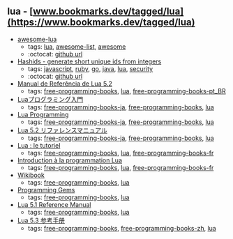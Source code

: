 lua - [www.bookmarks.dev/tagged/lua](https://www.bookmarks.dev/tagged/lua)
---
* [awesome-lua](https://github.com/LewisJEllis/awesome-lua#readme)
    * tags: [lua](../tagged/lua.md), [awesome-list](../tagged/awesome-list.md), [awesome](../tagged/awesome.md)
    * :octocat: [github url](https://github.com/LewisJEllis/awesome-lua)
* [Hashids - generate short unique ids from integers](https://hashids.org/)
    * tags: [javascript](../tagged/javascript.md), [ruby](../tagged/ruby.md), [go](../tagged/go.md), [java](../tagged/java.md), [lua](../tagged/lua.md), [security](../tagged/security.md)
    * :octocat: [github url](https://github.com/ivanakimov/hashids.js)
* [Manual de Referência de Lua 5.2](http://www.lua.org/manual/5.2/pt/)
    * tags: [free-programming-books](../tagged/free-programming-books.md), [lua](../tagged/lua.md), [free-programming-books-pt_BR](../tagged/free-programming-books-pt_BR.md)
* [Luaプログラミング入門](http://densan-labs.net/tech/lua/)
    * tags: [free-programming-books-ja](../tagged/free-programming-books-ja.md), [free-programming-books](../tagged/free-programming-books.md), [lua](../tagged/lua.md)
* [Lua Programming](http://www.geocities.jp/m_hiroi/light/lua.html)
    * tags: [free-programming-books-ja](../tagged/free-programming-books-ja.md), [free-programming-books](../tagged/free-programming-books.md), [lua](../tagged/lua.md)
* [Lua 5.2 リファレンスマニュアル](http://milkpot.sakura.ne.jp/lua/lua52_manual_ja.html)
    * tags: [free-programming-books-ja](../tagged/free-programming-books-ja.md), [free-programming-books](../tagged/free-programming-books.md), [lua](../tagged/lua.md)
* [Lua : le tutoriel](http://wxlua.developpez.com/tutoriels/lua/general/cours-complet/)
    * tags: [free-programming-books](../tagged/free-programming-books.md), [lua](../tagged/lua.md), [free-programming-books-fr](../tagged/free-programming-books-fr.md)
* [Introduction à la programmation Lua](http://www.luteus.biz/Download/LoriotPro_Doc/LUA/LUA_Training_FR/Introduction_Programmation.html)
    * tags: [free-programming-books](../tagged/free-programming-books.md), [lua](../tagged/lua.md), [free-programming-books-fr](../tagged/free-programming-books-fr.md)
* [Wikibook](https://en.wikibooks.org/wiki/Lua_Programming)
    * tags: [free-programming-books](../tagged/free-programming-books.md), [lua](../tagged/lua.md)
* [Programming Gems](http://www.lua.org/gems/)
    * tags: [free-programming-books](../tagged/free-programming-books.md), [lua](../tagged/lua.md)
* [Lua 5.1 Reference Manual](http://www.lua.org/manual/5.1/)
    * tags: [free-programming-books](../tagged/free-programming-books.md), [lua](../tagged/lua.md)
* [Lua 5.3 参考手册](http://www.w3cschool.cc/manual/lua53doc/contents.html)
    * tags: [free-programming-books](../tagged/free-programming-books.md), [free-programming-books-zh](../tagged/free-programming-books-zh.md), [lua](../tagged/lua.md)
